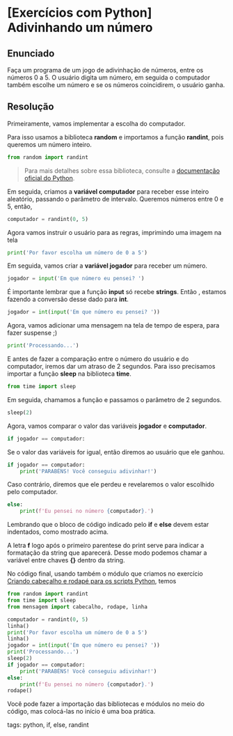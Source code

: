 # [Exercícios com Python] Adivinhando um número

## Enunciado

Faça um programa de um jogo de adivinhação de números, entre os números 0 a 5. O usuário digita um número, em seguida o computador também escolhe um número e se os números coincidirem, o usuário ganha.

## Resolução

Primeiramente, vamos implementar a escolha do computador.

Para isso usamos a biblioteca **random** e importamos a função **randint**, pois queremos um número inteiro.

```py
from random import randint
```

>Para mais detalhes sobre essa biblioteca, consulte a [documentação oficial do Python](https://docs.python.org/pt-br/3/library/random.html).

Em seguida, criamos a **variável computador** para receber esse inteiro aleatório, passando o parâmetro de intervalo. Queremos números entre 0 e 5, então,

```py
computador = randint(0, 5)
```

Agora vamos instruir o usuário para as regras, imprimindo uma imagem na tela

```py
print('Por favor escolha um número de 0 a 5')
```

Em seguida, vamos criar a **variável jogador** para receber um número.

```py
jogador = input('Em que número eu pensei? ')
```

É importante lembrar que a função **input** só recebe **strings**. Então , estamos fazendo a conversão desse dado para **int**.

```py
jogador = int(input('Em que número eu pensei? '))
```

Agora, vamos adicionar uma mensagem na tela de tempo de espera, para fazer suspense ;)

```py
print('Processando...')
```

E antes de fazer a comparação entre o número do usuário e do computador, iremos dar um atraso de 2 segundos. Para isso precisamos importar a função **sleep** na biblioteca **time**.

```py
from time import sleep
```

Em seguida, chamamos a função e passamos o parâmetro de 2 segundos.

```py
sleep(2)
```

Agora, vamos comparar o valor das variáveis **jogador** e **computador**.

```py
if jogador == computador:
```

Se o valor das variáveis for igual, então diremos ao usuário que ele ganhou.

```py
if jogador == computador:
    print('PARABÉNS! Você conseguiu adivinhar!')
```

Caso contrário, diremos que ele perdeu e revelaremos o valor escolhido pelo computador.

```py
else:
    print(f'Eu pensei no número {computador}.')
```

Lembrando que o bloco de código indicado pelo **if** e **else** devem estar indentados, como mostrado acima.

A letra **f** logo após o primeiro parentese do print serve para indicar a formatação da string que aparecerá. Desse modo podemos chamar a variável entre chaves **{}** dentro da string.

No código final, usando também o módulo que criamos no exercício [Criando cabeçalho e rodapé para os scripts Python](python/p0028_exCriandoModuloPy.md), temos

```py
from random import randint
from time import sleep
from mensagem import cabecalho, rodape, linha

computador = randint(0, 5)
linha()
print('Por favor escolha um número de 0 a 5')
linha()
jogador = int(input('Em que número eu pensei? '))
print('Processando...')
sleep(2)
if jogador == computador:
    print('PARABÉNS! Você conseguiu adivinhar!')
else:
    print(f'Eu pensei no número {computador}.')
rodape()
```

Você pode fazer a importação das bibliotecas e módulos no meio do código, mas colocá-las no início é uma boa prática.

tags: python, if, else, randint
